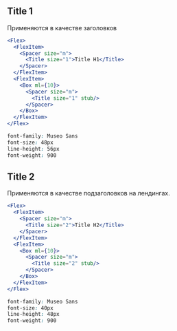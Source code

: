 ## Title 1

Применяются в качестве заголовков

```jsx
<Flex>
  <FlexItem>
    <Spacer size="m">
      <Title size="1">Title H1</Title>
    </Spacer>
  </FlexItem>
  <FlexItem>
    <Box ml={10}>
      <Spacer size="m">
        <Title size="1" stub/>
      </Spacer>
    </Box>
  </FlexItem>
</Flex>
```

```css static
font-family: Museo Sans
font-size: 48px
line-height: 56px
font-weight: 900
```

## Title 2

Применяются в качестве подзаголовков на лендингах.

```jsx
<Flex>
  <FlexItem>
    <Spacer size="m">
      <Title size="2">Title H2</Title>
    </Spacer>
  </FlexItem>
  <FlexItem>
    <Box ml={10}>
      <Spacer size="m">
        <Title size="2" stub/>
      </Spacer>
    </Box>
  </FlexItem>
</Flex>
```

```css static
font-family: Museo Sans
font-size: 40px
line-height: 48px
font-weight: 900
```

